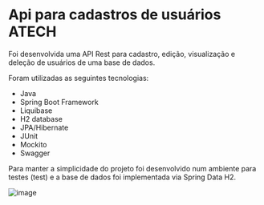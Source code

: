 
# Api para cadastros de usuários ATECH

Foi desenvolvida uma API Rest para cadastro, edição, visualização e deleção de usuários de uma base de dados.

Foram utilizadas as seguintes tecnologias:

  - Java
  - Spring Boot Framework
  - Liquibase
  - H2 database
  - JPA/Hibernate 
  - JUnit 
  - Mockito
  - Swagger

Para manter a simplicidade do projeto foi desenvolvido num ambiente para testes (test) e a base de dados foi implementada via Spring Data H2.

![image](https://user-images.githubusercontent.com/33886884/197853051-40a2e207-37e7-417c-8c2e-996581b8f663.png)
